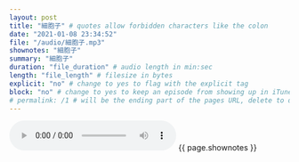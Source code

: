 ```yaml
---
layout: post
title: "細胞子" # quotes allow forbidden characters like the colon
date: "2021-01-08 23:34:52"
file: "/audio/細胞子.mp3"
shownotes: "細胞子"
summary: "細胞子"
duration: "file_duration" # audio length in min:sec
length: "file_length" # filesize in bytes
explicit: "no" # change to yes to flag with the explicit tag
block: "no" # change to yes to keep an episode from showing up in iTunes
# permalink: /1 # will be the ending part of the pages URL, delete to default to the title
---
```


<audio controls>
<source src="{{site.url}}{{site.baseurl}}{{ page.file }}" type="audio/x-mp3">
Your browser does not support the audio element.
</audio>
{{ page.shownotes }}
